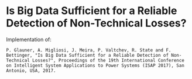 Is Big Data Sufficient for a Reliable Detection of Non-Technical Losses?
================

Implementation of:

`P. Glauner, A. Migliosi, J. Meira, P. Valtchev, R. State and F. Bettinger, "Is Big Data Sufficient for a Reliable Detection of Non-Technical Losses?", Proceedings of the 19th International Conference on Intelligent System Applications to Power Systems (ISAP 2017), San Antonio, USA, 2017.`
